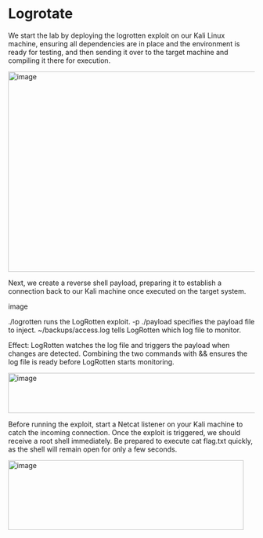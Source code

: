 # Logrotate

We start the lab by deploying the logrotten exploit on our Kali Linux machine, ensuring all dependencies are in place and the environment is ready for testing, and then sending it over to the target machine and compiling it there for execution.

<img width="727" height="408" alt="image" src="https://github.com/user-attachments/assets/b0e756a2-450b-489c-8d8a-0faf84305802" />

Next, we create a reverse shell payload, preparing it to establish a connection back to our Kali machine once executed on the target system.

<img width="715" height="17" alt="image" src="https://github.com/user-attachments/assets/dde0daf1-0fc2-4afe-9df5-6541ddbf115e" />

./logrotten runs the LogRotten exploit.
-p ./payload specifies the payload file to inject.
~/backups/access.log tells LogRotten which log file to monitor.

Effect: LogRotten watches the log file and triggers the payload when changes are detected. Combining the two commands with && ensures the log file is ready before LogRotten starts monitoring.

<img width="900" height="82" alt="image" src="https://github.com/user-attachments/assets/cab82a9c-4604-4c56-a403-453aa01e4b6e" />

Before running the exploit, start a Netcat listener on your Kali machine to catch the incoming connection. Once the exploit is triggered, we should receive a root shell immediately. Be prepared to execute cat flag.txt quickly, as the shell will remain open for only a few seconds.

<img width="481" height="142" alt="image" src="https://github.com/user-attachments/assets/2610cda0-9f14-4b9f-861d-42b9a054ae82" />
